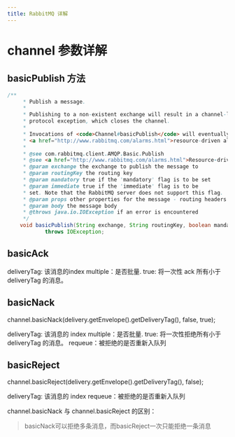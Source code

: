 ```yaml
---
title: RabbitMQ 详解
---
```


# channel 参数详解

## basicPublish 方法

~~~java
/**
     * Publish a message.
     *
     * Publishing to a non-existent exchange will result in a channel-level
     * protocol exception, which closes the channel.
     *
     * Invocations of <code>Channel#basicPublish</code> will eventually block if a
     * <a href="http://www.rabbitmq.com/alarms.html">resource-driven alarm</a> is in effect.
     *
     * @see com.rabbitmq.client.AMQP.Basic.Publish
     * @see <a href="http://www.rabbitmq.com/alarms.html">Resource-driven alarms</a>.
     * @param exchange the exchange to publish the message to
     * @param routingKey the routing key
     * @param mandatory true if the 'mandatory' flag is to be set
     * @param immediate true if the 'immediate' flag is to be
     * set. Note that the RabbitMQ server does not support this flag.
     * @param props other properties for the message - routing headers etc
     * @param body the message body
     * @throws java.io.IOException if an error is encountered
     */
    void basicPublish(String exchange, String routingKey, boolean mandatory, boolean immediate, BasicProperties props, byte[] body)
            throws IOException;
~~~

## basicAck

deliveryTag: 该消息的index
multiple：是否批量.
true: 将一次性 ack 所有小于 deliveryTag 的消息。

## basicNack

channel.basicNack(delivery.getEnvelope().getDeliveryTag(), false, true);

deliveryTag: 该消息的 index
multiple：是否批量.
true: 将一次性拒绝所有小于 deliveryTag 的消息。
requeue：被拒绝的是否重新入队列

## basicReject

channel.basicReject(delivery.getEnvelope().getDeliveryTag(), false);

deliveryTag: 该消息的 index
requeue：被拒绝的是否重新入队列

channel.basicNack 与 channel.basicReject 的区别：
> basicNack可以拒绝多条消息，而basicReject一次只能拒绝一条消息